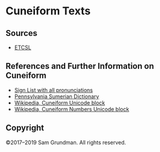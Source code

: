 Cuneiform Texts
===============

Sources
-------
* [ETCSL](http://etcsl.orinst.ox.ac.uk/cgi-bin/etcsl.cgi?text=all#)

References and Further Information on Cuneiform
----------
* [Sign List with all pronunciations](http://home.zcu.cz/~ksaskova/Sign_List.html)
* [Pennsylvania Sumerian Dictionary](http://psd.museum.upenn.edu/nepsd-frame.html)
* [Wikipedia, Cuneiform Unicode block](https://en.wikipedia.org/wiki/Cuneiform_Unicode_block)
* [Wikipedia, Cuneiform Numbers Unicode block](https://en.wikipedia.org/wiki/Cuneiform_Numbers_and_Punctuation)

Copyright
---------
&copy;2017&ndash;2019 Sam Grundman. All rights reserved.
